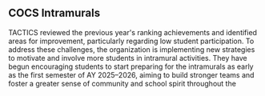 ## COCS Intramurals

TACTICS reviewed the previous year's ranking achievements and identified areas for improvement, particularly regarding low student participation. To address these challenges, the organization is implementing new strategies to motivate and involve more students in intramural activities. They have begun encouraging students to start preparing for the intramurals as early as the first semester of AY 2025–2026, aiming to build stronger teams and foster a greater sense of community and school spirit throughout the